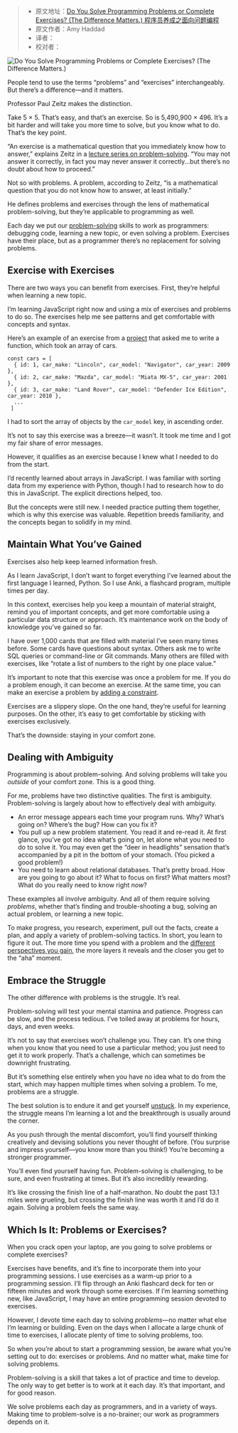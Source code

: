 > * 原文地址：[Do You Solve Programming Problems or Complete Exercises? (The Difference Matters.) 程序员养成之面向问题编程](https://www.freecodecamp.org/news/do-you-solve-programming-problems-or-complete-exercises-the-difference-matters/)
> * 原文作者：Amy Haddad
> * 译者：
> * 校对者：

![Do You Solve Programming Problems or Complete Exercises? (The Difference Matters.)](https://www.freecodecamp.org/news/content/images/size/w2000/2020/02/amy-haddad-article.jpg)

People tend to use the terms “problems” and “exercises” interchangeably. But there’s a difference—and it matters.

Professor Paul Zeitz makes the distinction.

Take 5 × 5. That’s easy, and that’s an exercise. So is 5,490,900 × 496. It’s a bit harder and will take you more time to solve, but you know what to do. That’s the key point.

“An exercise is a mathematical question that you immediately know how to answer,” explains Zeitz in a  [lecture series on problem-solving][1]. “You may not answer it correctly, in fact you may never answer it correctly...but there’s no doubt about how to proceed.”

Not so with problems. A problem, according to Zeitz, “is a mathematical question that you do not know how to answer, at least initially.”

He defines problems and exercises through the lens of mathematical problem-solving, but they’re applicable to programming as well.

Each day we put our  [problem-solving][2]  skills to work as programmers: debugging code, learning a new topic, or even solving a problem. Exercises have their place, but as a programmer there’s no replacement for solving problems.

## Exercise with Exercises

There are two ways you can benefit from exercises. First, they’re helpful when learning a new topic.

I’m learning JavaScript right now and using a mix of exercises and problems to do so. The exercises help me see patterns and get comfortable with concepts and syntax.

Here’s an example of an exercise from a  [project][3]  that asked me to write a function, which took an array of cars.

```
const cars = [
  { id: 1, car_make: "Lincoln", car_model: "Navigator", car_year: 2009 },
  { id: 2, car_make: "Mazda", car_model: "Miata MX-5", car_year: 2001 },
  { id: 3, car_make: "Land Rover", car_model: "Defender Ice Edition", car_year: 2010 },
  ...
 ]

```

I had to sort the array of objects by the  `car_model`  key, in ascending order.

It’s not to say this exercise was a breeze—it wasn’t. It took me time and I got my fair share of error messages.

However, it qualifies as an exercise because I knew what I needed to do from the start.

I’d recently learned about arrays in JavaScript. I was familiar with sorting data from my experience with Python, though I had to research how to do this in JavaScript. The explicit directions helped, too.

But the concepts were still new. I needed practice putting them together, which is why this exercise was valuable. Repetition breeds familiarity, and the concepts began to solidify in my mind.

## Maintain What You’ve Gained

Exercises also help keep learned information fresh.

As I learn JavaScript, I don’t want to forget everything I’ve learned about the first language I learned, Python. So I use Anki, a flashcard program, multiple times per day.

In this context, exercises help you keep a mountain of material straight, remind you of important concepts, and get more comfortable using a particular data structure or approach. It’s maintenance work on the body of knowledge you’ve gained so far.

I have over 1,000 cards that are filled with material I’ve seen many times before. Some cards have questions about syntax. Others ask me to write SQL queries or command-line or Git commands. Many others are filled with exercises, like “rotate a list of numbers to the right by one place value.”

It’s important to note that this exercise was once a problem for me. If you do a problem enough, it can become an exercise. At the same time, you can make an exercise a problem by  [adding a constraint][4].

Exercises are a slippery slope. On the one hand, they’re useful for learning purposes. On the other, it’s easy to get comfortable by sticking with exercises exclusively.

That’s the downside: staying in your comfort zone.

## Dealing with Ambiguity

Programming is about problem-solving. And solving problems will take you  _outside_  of your comfort zone. This is a good thing.

For me, problems have two distinctive qualities. The first is ambiguity. Problem-solving is largely about how to effectively deal with ambiguity.  

-   An error message appears each time your program runs. Why? What’s going on? Where’s the bug? How can you fix it?
-   You pull up a new problem statement. You read it and re-read it. At first glance, you’ve got no idea what’s going on, let alone what you need to do to solve it. You may even get the “deer in headlights” sensation that’s accompanied by a pit in the bottom of your stomach. (You picked a good problem!)
-   You need to learn about relational databases. That’s pretty broad. How are you going to go about it? What to focus on first? What matters most? What do you really need to know right  _now_?

These examples all involve ambiguity. And all of them require solving  _problems_, whether that’s finding and trouble-shooting a bug, solving an actual problem, or learning a new topic.

To make progress, you research, experiment, pull out the facts, create a plan, and apply a variety of problem-solving tactics. In short, you learn to figure it out. The more time you spend with a problem and the  [different perspectives you gain][5], the more layers it reveals and the closer you get to the “aha” moment.

## Embrace the Struggle

The other difference with problems is the struggle. It’s real.

Problem-solving will test your mental stamina and patience. Progress can be slow, and the process tedious. I’ve toiled away at problems for hours, days, and even weeks.

It’s not to say that exercises won’t challenge you. They can. It’s one thing when you know that you need to use a particular method; you just need to get it to work properly. That’s a challenge, which can sometimes be downright frustrating.

But it’s something else entirely when you have no idea what to do from the start, which may happen multiple times when solving a problem. To me, problems are a struggle.

The best solution is to endure it and get yourself  [unstuck][6]. In my experience, the struggle means I’m learning a lot and the breakthrough is usually around the corner.

As you push through the mental discomfort, you’ll find yourself thinking creatively and devising solutions you never thought of before. (You surprise and impress yourself—you know more than you think!) You’re becoming a stronger programmer.

You’ll even find yourself having fun. Problem-solving is challenging, to be sure, and even frustrating at times. But it’s also incredibly rewarding.

It’s like crossing the finish line of a half-marathon. No doubt the past 13.1 miles were grueling, but crossing the finish line was worth it and I’d do it again. Solving a problem feels the same way.

## Which Is It: Problems or Exercises?

When you crack open your laptop, are you going to solve problems or complete exercises?

Exercises have benefits, and it’s fine to incorporate them into your programming sessions. I use exercises as a warm-up prior to a programming session. I’ll flip through an Anki flashcard deck for ten or fifteen minutes and work through some exercises. If I’m learning something new, like JavaScript, I may have an entire programming session devoted to exercises.

However, I devote time each day to solving  _problems_—no matter what else I’m learning or building. Even on the days when I allocate a large chunk of time to exercises, I allocate plenty of time to solving problems, too.

So when you’re about to start a programming session, be aware what you’re setting out to do: exercises or problems. And no matter what, make time for solving problems.

Problem-solving is a skill that takes a lot of practice and time to develop. The only way to get better is to work at it each day. It’s that important, and for good reason.

We solve problems each day as programmers, and in a variety of ways. Making time to problem-solve is a no-brainer; our work as programmers depends on it.

[1]: https://www.thegreatcoursesplus.com/show/art_and_craft_of_mathematical_problem_solving
[2]: https://www.freecodecamp.org/news/how-to-be-a-great-programmer-34939494996d/
[3]: https://github.com/LambdaSchool/JS-Exercise-Functions-Arrays-Objects
[4]: https://www.freecodecamp.org/news/why-i-recycle-programming-problems-7785e04e451d/
[5]: https://amymhaddad.com/the-art-of-problem-solving
[6]: https://www.freecodecamp.org/news/how-to-get-unstuck/
